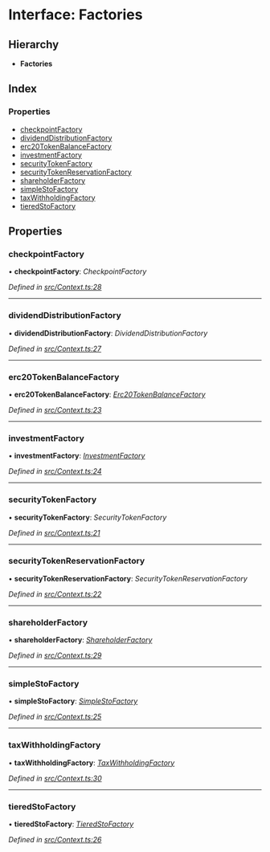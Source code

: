 # Interface: Factories

## Hierarchy

- **Factories**

## Index

### Properties

- [checkpointFactory](_context_.factories.md#checkpointfactory)
- [dividendDistributionFactory](_context_.factories.md#dividenddistributionfactory)
- [erc20TokenBalanceFactory](_context_.factories.md#erc20tokenbalancefactory)
- [investmentFactory](_context_.factories.md#investmentfactory)
- [securityTokenFactory](_context_.factories.md#securitytokenfactory)
- [securityTokenReservationFactory](_context_.factories.md#securitytokenreservationfactory)
- [shareholderFactory](_context_.factories.md#shareholderfactory)
- [simpleStoFactory](_context_.factories.md#simplestofactory)
- [taxWithholdingFactory](_context_.factories.md#taxwithholdingfactory)
- [tieredStoFactory](_context_.factories.md#tieredstofactory)

## Properties

### checkpointFactory

• **checkpointFactory**: _CheckpointFactory_

_Defined in [src/Context.ts:28](https://github.com/PolymathNetwork/polymath-sdk/blob/d80c6e9/src/Context.ts#L28)_

---

### dividendDistributionFactory

• **dividendDistributionFactory**: _DividendDistributionFactory_

_Defined in [src/Context.ts:27](https://github.com/PolymathNetwork/polymath-sdk/blob/d80c6e9/src/Context.ts#L27)_

---

### erc20TokenBalanceFactory

• **erc20TokenBalanceFactory**: _[Erc20TokenBalanceFactory](../classes/_entities_factories_erc20tokenbalancefactory_.erc20tokenbalancefactory.md)_

_Defined in [src/Context.ts:23](https://github.com/PolymathNetwork/polymath-sdk/blob/d80c6e9/src/Context.ts#L23)_

---

### investmentFactory

• **investmentFactory**: _[InvestmentFactory](../classes/_entities_factories_investmentfactory_.investmentfactory.md)_

_Defined in [src/Context.ts:24](https://github.com/PolymathNetwork/polymath-sdk/blob/d80c6e9/src/Context.ts#L24)_

---

### securityTokenFactory

• **securityTokenFactory**: _SecurityTokenFactory_

_Defined in [src/Context.ts:21](https://github.com/PolymathNetwork/polymath-sdk/blob/d80c6e9/src/Context.ts#L21)_

---

### securityTokenReservationFactory

• **securityTokenReservationFactory**: _SecurityTokenReservationFactory_

_Defined in [src/Context.ts:22](https://github.com/PolymathNetwork/polymath-sdk/blob/d80c6e9/src/Context.ts#L22)_

---

### shareholderFactory

• **shareholderFactory**: _[ShareholderFactory](../classes/_entities_factories_shareholderfactory_.shareholderfactory.md)_

_Defined in [src/Context.ts:29](https://github.com/PolymathNetwork/polymath-sdk/blob/d80c6e9/src/Context.ts#L29)_

---

### simpleStoFactory

• **simpleStoFactory**: _[SimpleStoFactory](../classes/_entities_factories_simplestofactory_.simplestofactory.md)_

_Defined in [src/Context.ts:25](https://github.com/PolymathNetwork/polymath-sdk/blob/d80c6e9/src/Context.ts#L25)_

---

### taxWithholdingFactory

• **taxWithholdingFactory**: _[TaxWithholdingFactory](../classes/_entities_factories_taxwithholdingfactory_.taxwithholdingfactory.md)_

_Defined in [src/Context.ts:30](https://github.com/PolymathNetwork/polymath-sdk/blob/d80c6e9/src/Context.ts#L30)_

---

### tieredStoFactory

• **tieredStoFactory**: _[TieredStoFactory](../classes/_entities_factories_tieredstofactory_.tieredstofactory.md)_

_Defined in [src/Context.ts:26](https://github.com/PolymathNetwork/polymath-sdk/blob/d80c6e9/src/Context.ts#L26)_
